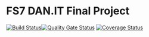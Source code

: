 # FS7 DAN.IT Final Project
[![Build Status](https://travis-ci.org/AndriiDa/final-project-eshop.svg?branch=master)](https://travis-ci.org/AndriiDa/final-project-eshop)[![Quality Gate Status](https://sonarcloud.io/api/project_badges/measure?project=fs7-final-project&metric=alert_status)](https://sonarcloud.io/dashboard?id=fs7-final-project)
[![Coverage Status](https://coveralls.io/repos/github/AndriiDa/final-project-eshop/badge.svg?branch=master)](https://coveralls.io/github/AndriiDa/final-project-eshop?branch=master)
